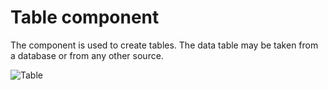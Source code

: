 Table component
===============

The component is used to create tables.
The data table may be taken from a database or from any other source.


![Table](https://raw.githubusercontent.com/shabuninil/combine/master/examples/table/preview.png) 